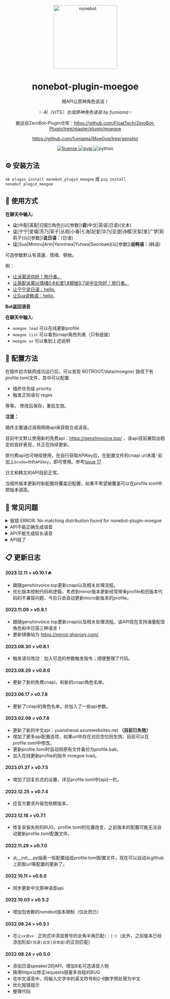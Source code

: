 <!--
 * @Author         : yiyuiii
 * @Date           : 2022-10-11 00:00:00
 * @LastEditors    : yiyuiii
 * @LastEditTime   : 2023-12-11 00:00:00
 * @Description    : None
 * @GitHub         : https://github.com/yiyuiii
-->

<!-- markdownlint-disable MD033 MD036 MD041 -->

<p align="center">
  <a href="https://v2.nonebot.dev/"><img src="https://v2.nonebot.dev/logo.png" width="200" height="200" alt="nonebot"></a>
</p>

<div align="center">

# nonebot-plugin-moegoe

用API让原神角色说话！

_✨ AI（VITS）合成原神角色语音 by fumiama✨_

搬运自ZeroBot-Plugin仓库：https://github.com/FloatTech/ZeroBot-Plugin/tree/master/plugin/moegoe

https://github.com/fumiama/MoeGoe/tree/genshin

</div>

<p align="center">
  <a href="https://raw.githubusercontent.com/Yiyuiii/nonebot-plugin-moegoe/master/LICENSE">
    <img src="https://img.shields.io/github/license/Yiyuiii/nonebot-plugin-moegoe.svg" alt="license">
  </a>
  <a href="https://pypi.python.org/pypi/nonebot-plugin-moegoe">
    <img src="https://img.shields.io/pypi/v/nonebot-plugin-moegoe.svg" alt="pypi">
  </a>
  <img src="https://img.shields.io/badge/python-3.8+-blue.svg" alt="python">
</p>

## :gear: 安装方法

`nb plugin install nonebot_plugin_moegoe`
或 `pip install nonebot_plugin_moegoe`

## :rocket: 使用方式

**在聊天中输入:**

- **让**(中配|英配|日配)[角色]\(以[参数])**说**(中文|英语|日语)(文本)
- **让**[宁宁|爱瑠|芳乃|茉子|丛雨|小春|七海|妃爱|华乃|亚澄|诗樱|天梨|里|广梦|莉莉子]\(以[参数])**说日语：**(日语)
- **让**[Sua|Mimiru|Arin|Yeonhwa|Yuhwa|Seonbae]\(以[参数])**说韩语：**(韩语)

可选参数默认有语速、情绪、顿挫。

例：

- [让派蒙说你好！旅行者。](https://genshinvoice.top/api?speaker=%E6%B4%BE%E8%92%99_ZH&text=%E4%BD%A0%E5%A5%BD%EF%BC%81%E6%97%85%E8%A1%8C%E8%80%85%E3%80%82&format=wav&length=1&noise=0.5&noisew=0.9&sdp_ratio=0.2&language=ZH)
- [让英配派蒙以情绪0.8长度1.8顿挫0.7说中文你好！旅行者。](https://genshinvoice.top/api?speaker=%E6%B4%BE%E8%92%99_EN&text=%E4%BD%A0%E5%A5%BD%EF%BC%81%E6%97%85%E8%A1%8C%E8%80%85%E3%80%82&format=wav&length=1.8&noise=0.8&noisew=0.7&sdp_ratio=0.2&language=ZH)
- [让宁宁说日语：hello.](https://moegoe.azurewebsites.net/api/speak?text=hello!&id=0)
- [让Sua说韩语：hello.](https://moegoe.azurewebsites.net/api/speakkr?text=hello!&id=0)

**Bot返回语音**

<!-- <p align="center">
<audio src="https://genshinvoice.top/api?speaker=%E6%B4%BE%E8%92%99_ZH&text=%E4%BD%A0%E5%A5%BD%EF%BC%81%E6%97%85%E8%A1%8C%E8%80%85%E3%80%82&format=wav&length=1&noise=0.5&noisew=0.9&sdp_ratio=0.2&language=ZH"></audio>

<audio src="https://genshinvoice.top/api?speaker=%E6%B4%BE%E8%92%99_EN&text=%E4%BD%A0%E5%A5%BD%EF%BC%81%E6%97%85%E8%A1%8C%E8%80%85%E3%80%82&format=wav&length=1.8&noise=0.8&noisew=0.7&sdp_ratio=0.2&language=ZH"></audio>

<audio src="https://moegoe.azurewebsites.net/api/speak?text=hello!&id=0"></audio>

<audio src="https://moegoe.azurewebsites.net/api/speakkr?text=hello!&id=0"></audio>
</p> -->

**在聊天中输入:**  

- `moegoe load` 可以在线更新profile
- `moegoe list` 可以看到cnapi角色列表（只有链接）
- `moegoe xx` 可以看到上述说明

## :wrench: 配置方法

在插件初次联网成功运行后，可以发现 BOTROOT/data/moegoe/ 路径下有profile.toml文件，其中可以配置

- 插件优先级 priority
- 触发正则语句 regex

等等。 修改后保存，重启生效。

**注意：**

插件主要通过调用网络api来获取合成语音。

目前中文默认使用新的免费api：https://genshinvoice.top/ ，该api目前展现出稳定的良好表现，并正在持续更新。

原付费api也可继续使用，在自行获取APIKey后，在配置文件的cnapi url末尾`"`前加上`&code=你的APIKey`，即可使用。参考[Issue 17](https://github.com/Yiyuiii/nonebot-plugin-moegoe/issues/17#issuecomment-1336317427)

日文和韩文的API目前正常。

当插件版本更新时新配置将覆盖旧配置，如果不希望被覆盖可以在profile.toml中把版本调高。

## :speech_balloon: 常见问题

<details>
<summary>报错 ERROR: No matching distribution found for nonebot-plugin-moegoe</summary>

[Issue 1](https://github.com/Yiyuiii/nonebot-plugin-moegoe/issues/1)

 - 注意安装的包名是带**下划线**的：nonebot_plugin_moegoe
</details>

<details>
<summary>API不能正确生成语音</summary>

[Issue 2](https://github.com/Yiyuiii/nonebot-plugin-moegoe/issues/2) | [Issue 4](https://github.com/Yiyuiii/nonebot-plugin-moegoe/issues/4)

- 第一种情况：输入如果包含api无法处理的字符就会无法生成语音，请排查英文、叠词、奇怪标点符号等。
- 第二种情况：当后台在报`encode silk failed: convert pcm file error: exec: "ffmpeg": executable file not found in %PATH% `错误时，表示go-cqhttp编码音频所依赖的ffmpeg包没有被安装，所以不能发送音频。**请自行安装ffmpeg**。*（不过ffmpeg可能不是必须的。如果有人在不安装ffmpeg时能正常使用，请向我反馈，这一点还没有经过测试。）*
- 第三种情况：**本插件默认优先级为5**，若有其它的插件优先级比5强，且该插件有block截断，则本插件可能无法收到并处理消息。目前需要自行调整插件的优先级。
</details>

<details>
<summary>API不能生成较长语音</summary>

一些API生成较长语音的速度很慢（从数十秒到数分钟），为避免该类请求的并发造成资源阻塞，代码中限制了请求时长，可自行修改。

`resp = await client.get(url, timeout=120)`
</details>

<details>
<summary>API挂了</summary>

[Issue 7](https://github.com/Yiyuiii/nonebot-plugin-moegoe/issues/7) | [Issue 15](https://github.com/Yiyuiii/nonebot-plugin-moegoe/issues/15)

</details>


## :clipboard: 更新日志

#### 2023.12.11 > v0.10.1 :fire:

- 跟随genshinvoice.top更新cnapi以及相关处理流程。
- 优化版本控制代码和逻辑，考虑到minor版本更新经常带来profile和旧版本代码的不兼容问题，今后只会自动更新micro新版本的profile。

#### 2023.11.09 > v0.9.1

- 跟随genshinvoice.top更新cnapi以及相关处理流程。该API现在支持海量配音角色和中日英三种语言！
- 更新镜像站为 https://mirror.ghproxy.com/

#### 2023.08.30 > v0.8.1

- 触发语句改动：加入可选的参数触发指令；顺便整理了代码。

#### 2023.08.29 > v0.8.0

- 更新了新的免费cnapi，和新的cnapi角色名单。

#### 2023.06.17 > v0.7.8

- 更新了cnapi的角色名单，并加入了一些api参数。

#### 2023.02.08 > v0.7.6

- 更新了新的中文api：yuanshenai.azurewebsites.net **（目前已失效）**
- 增加了更多api配置选项，如果url中存在对应空位则生效，目前可以在profile.toml中修改。
- 更新profile.toml时自动将原有文件备份为profile.bak。
- 加入在线更新profile的指令 moegoe load。

#### 2023.01.27 > v0.7.5 

- 增加了回复形式的设置，详见profile.toml中[api]一栏。

#### 2022.12.25 > v0.7.4

- 应官方要求升级包依赖版本。

#### 2022.12.18 > v0.7.1
- 修复安装失败的BUG。profile.toml的位置改变，之前版本的配置可能无法自动更新profile.toml配置文件。

#### 2022.11.29 > v0.7.0
- 从__init__.py抽离一些配置组成profile.toml配置文件，现在可以自动从github上抓取url等配置的更新了。

#### 2022.10.11 > v0.6.0
- 同步更新中文原神语音api

#### 2022.10.03 > v0.5.2
- 增加包依赖的nonebot版本限制（仅此而已）

#### 2022.08.24 > v0.5.1
- 在`让xx说xx：`正则式中添加冒号的全角半角匹配`(：|:)`（此外，之前版本已经添加形如`(日语|日文|日本语)`的正则匹配）

#### 2022.08.24 > v0.5.0
- 添加日语speaker2的API，增加8名可选语音人物
- 换用httpx以修正requests阻塞多协程的BUG
- 在中文语音中，将输入文字中的英文符号和0-9数字预处理为中文
- 优化报错提示
- 整理代码
